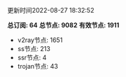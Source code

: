 更新时间2022-08-27 18:32:52

**总订阅: 64**
**总节点: 9082**
**有效节点: 1911**
- v2ray节点: 1651
- ss节点: 213
- ssr节点: 4
- trojan节点: 43
